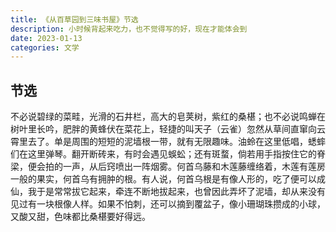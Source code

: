 ```yaml
---
title: 《从百草园到三味书屋》节选
description: 小时候背起来吃力，也不觉得写的好，现在才能体会到
date: 2023-01-13
categories: 文学
---
```


## 节选

不必说碧绿的菜畦，光滑的石井栏，高大的皂荚树，紫红的桑椹；也不必说鸣蝉在树叶里长吟，肥胖的黄蜂伏在菜花上，轻捷的叫天子（云雀）忽然从草间直窜向云霄里去了。单是周围的短短的泥墙根一带，就有无限趣味。油蛉在这里低唱，蟋蟀们在这里弹琴。翻开断砖来，有时会遇见蜈蚣；还有斑蝥，倘若用手指按住它的脊梁，便会拍的一声，从后窍喷出一阵烟雾。何首乌藤和木莲藤缠络着，木莲有莲房一般的果实，何首乌有拥肿的根。有人说，何首乌根是有像人形的，吃了便可以成仙，我于是常常拔它起来，牵连不断地拔起来，也曾因此弄坏了泥墙，却从来没有见过有一块根像人样。如果不怕刺，还可以摘到覆盆子，像小珊瑚珠攒成的小球，又酸又甜，色味都比桑椹要好得远。